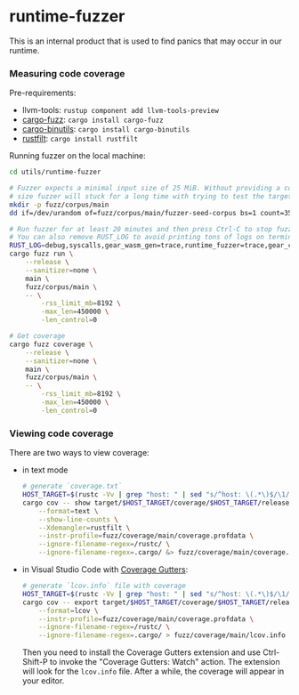 # runtime-fuzzer

This is an internal product that is used to find panics that may occur in our runtime.

### Measuring code coverage

Pre-requirements:

- llvm-tools: `rustup component add llvm-tools-preview`
- [cargo-fuzz](https://github.com/rust-fuzz/cargo-fuzz): `cargo install cargo-fuzz`
- [cargo-binutils](https://github.com/rust-embedded/cargo-binutils): `cargo install cargo-binutils`
- [rustfilt](https://github.com/luser/rustfilt): `cargo install rustfilt`

Running fuzzer on the local machine:

```bash
cd utils/runtime-fuzzer

# Fuzzer expects a minimal input size of 25 MiB. Without providing a corpus of the same or larger
# size fuzzer will stuck for a long time with trying to test the target using 0..100 bytes.
mkdir -p fuzz/corpus/main
dd if=/dev/urandom of=fuzz/corpus/main/fuzzer-seed-corpus bs=1 count=350000

# Run fuzzer for at least 20 minutes and then press Ctrl-C to stop fuzzing.
# You can also remove RUST_LOG to avoid printing tons of logs on terminal.
RUST_LOG=debug,syscalls,gear_wasm_gen=trace,runtime_fuzzer=trace,gear_core_backend=trace \
cargo fuzz run \
    --release \
    --sanitizer=none \
    main \
    fuzz/corpus/main \
    -- \
        -rss_limit_mb=8192 \
        -max_len=450000 \
        -len_control=0

# Get coverage
cargo fuzz coverage \
    --release \
    --sanitizer=none \
    main \
    fuzz/corpus/main \
    -- \
        -rss_limit_mb=8192 \
        -max_len=450000 \
        -len_control=0
```

### Viewing code coverage

There are two ways to view coverage:

- in text mode

  ```bash
  # generate `coverage.txt`
  HOST_TARGET=$(rustc -Vv | grep "host: " | sed "s/^host: \(.*\)$/\1/")
  cargo cov -- show target/$HOST_TARGET/coverage/$HOST_TARGET/release/main \
      --format=text \
      --show-line-counts \
      --Xdemangler=rustfilt \
      --instr-profile=fuzz/coverage/main/coverage.profdata \
      --ignore-filename-regex=/rustc/ \
      --ignore-filename-regex=.cargo/ &> fuzz/coverage/main/coverage.txt
   ```

- in Visual Studio Code
  with [Coverage Gutters](https://marketplace.visualstudio.com/items?itemName=ryanluker.vscode-coverage-gutters):

  ```bash
  # generate `lcov.info` file with coverage
  HOST_TARGET=$(rustc -Vv | grep "host: " | sed "s/^host: \(.*\)$/\1/")
  cargo cov -- export target/$HOST_TARGET/coverage/$HOST_TARGET/release/main \
      --format=lcov \
      --instr-profile=fuzz/coverage/main/coverage.profdata \
      --ignore-filename-regex=/rustc/ \
      --ignore-filename-regex=.cargo/ > fuzz/coverage/main/lcov.info
  ```

  Then you need to install the Coverage Gutters extension and use Ctrl-Shift-P to invoke the "Coverage Gutters: Watch"
  action. The extension will look for the `lcov.info` file. After a while, the coverage will appear in your editor.
